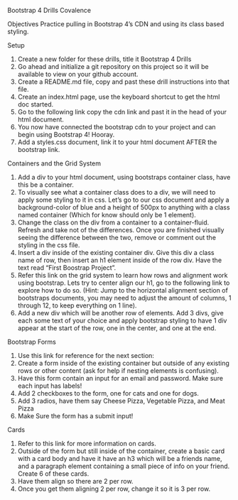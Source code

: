 Bootstrap 4 Drills
Covalence

Objectives
Practice pulling in Bootstrap 4’s CDN and using its class based styling.

Setup
1. Create a new folder for these drills, title it Bootstrap 4 Drills
2. Go ahead and initialize a git repository on this project so it will be available to view on your github account.
3. Create a README.md file, copy and past these drill instructions into that file.
4. Create an index.html page, use the keyboard shortcut to get the html doc started.
5. Go to the following link copy the cdn link and past it in the head of your html document.
6. You now have connected the bootstrap cdn to your project and can begin using Bootstrap 4! Hooray.
7. Add a styles.css document, link it to your html document AFTER the bootstrap link.

Containers and the Grid System
1. Add a div to your html document, using bootstraps container class, have this be a container.
2. To visually see what a container class does to a div, we will need to apply some styling to it in css. Let’s go to our css document and apply a background-color of blue and a height of 500px to anything with a class named container (Which for know should only be 1 element).
3. Change the class on the div from a container to a container-fluid. Refresh and take not of the differences. Once you are finished visually seeing the difference between the two, remove or comment out the styling in the css file.
4. Insert a div inside of the existing container div. Give this div a class name of row, then insert an h1 element inside of the row div. Have the text read “First Boostrap Project”.
5. Refer this link on the grid system to learn how rows and alignment work using bootstrap. Lets try to center align our h1, go to the following link to explore how to do so. (Hint: Jump to the horizontal alignment section of bootstraps documents, you may need to adjust the amount of columns, 1 through 12, to keep everything on 1 line).
6. Add a new div which will be another row of elements. Add 3 divs, give each some text of your choice and apply bootstrap styling to have 1 div appear at the start of the row, one in the center, and one at the end.

Bootstrap Forms
1. Use this link for reference for the next section:
2. Create a form inside of the existing container but outside of any existing rows or other content (ask for help if nesting elements is confusing).
3. Have this form contain an input for an email and password. Make sure each input has labels!
4. Add 2 checkboxes to the form, one for cats and one for dogs.
5. Add 3 radios, have them say Cheese Pizza, Vegetable Pizza, and Meat Pizza
6. Make Sure the form has a submit input!

Cards
1. Refer to this link for more information on cards.
2. Outside of the form but still inside of the container, create a basic card with a card body and have it have an h3 which will be a friends name, and a paragraph element containing a small piece of info on your friend. Create 6 of these cards.
3. Have them align so there are 2 per row.
4. Once you get them aligning 2 per row, change it so it is 3 per row.